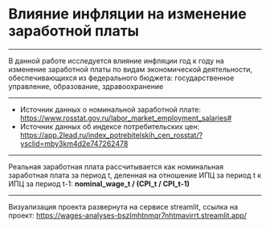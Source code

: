 # Влияние инфляции на изменение заработной платы

---
В данной работе исследуется влияние инфляции год к году на изменение заработной платы по видам экономической деятельности, обеспечивающихся из федерального бюджета: государственное управление, образование, здравоохранение

---

*   Источник данных о номинальной заработной плате: https://www.rosstat.gov.ru/labor_market_employment_salaries#
*   Источник данных об индексе потребительских цен: https://app.2lead.ru/index_potrebitelskih_cen_rosstat/?ysclid=mby3km4d2e747262478
---
Реальная заработная плата рассчитывается как номинальная заработная плата за период t, деленная на отношение ИПЦ за период t к ИПЦ за период t-1:
**nominal_wage_t / (CPI_t / CPI_t-1)**

---
Визуализация проекта развернута на сервисе streamlit, ссылка на проект: https://wages-analyses-bszlmhtnmqr7nhtmavirrt.streamlit.app/
